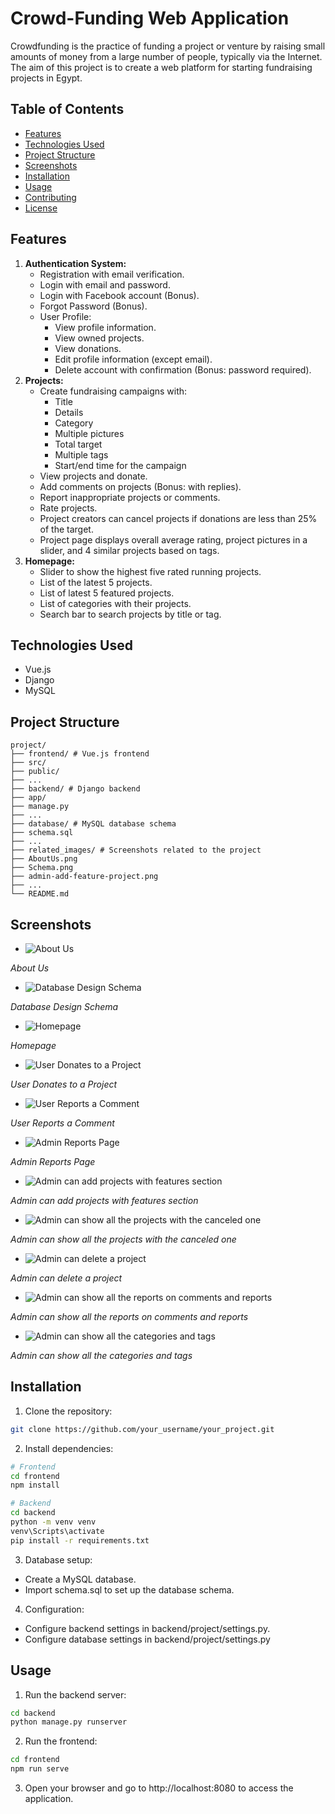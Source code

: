 # Crowd-Funding Web Application

Crowdfunding is the practice of funding a project or venture by raising small amounts of money from a large number of people, typically via the Internet. The aim of this project is to create a web platform for starting fundraising projects in Egypt.

## Table of Contents

- [Features](#features)
- [Technologies Used](#technologies-used)
- [Project Structure](#project-structure)
- [Screenshots](#screenshots)
- [Installation](#installation)
- [Usage](#usage)
- [Contributing](#contributing)
- [License](#license)

## Features

1. **Authentication System:**
   - Registration with email verification.
   - Login with email and password.
   - Login with Facebook account (Bonus).
   - Forgot Password (Bonus).
   - User Profile:
     - View profile information.
     - View owned projects.
     - View donations.
     - Edit profile information (except email).
     - Delete account with confirmation (Bonus: password required).
2. **Projects:**
   - Create fundraising campaigns with:
     - Title
     - Details
     - Category
     - Multiple pictures
     - Total target
     - Multiple tags
     - Start/end time for the campaign
   - View projects and donate.
   - Add comments on projects (Bonus: with replies).
   - Report inappropriate projects or comments.
   - Rate projects.
   - Project creators can cancel projects if donations are less than 25% of the target.
   - Project page displays overall average rating, project pictures in a slider, and 4 similar projects based on tags.
3. **Homepage:**
   - Slider to show the highest five rated running projects.
   - List of the latest 5 projects.
   - List of latest 5 featured projects.
   - List of categories with their projects.
   - Search bar to search projects by title or tag.

## Technologies Used

- Vue.js
- Django
- MySQL

## Project Structure
```
project/
├── frontend/ # Vue.js frontend
├── src/
├── public/
├── ...
├── backend/ # Django backend
├── app/
├── manage.py
├── ...
├── database/ # MySQL database schema
├── schema.sql
├── ...
├── related_images/ # Screenshots related to the project
├── AboutUs.png
├── Schema.png
├── admin-add-feature-project.png
├── ...
└── README.md

```

## Screenshots


- ![About Us](related_images/AboutUs.png)

 *About Us*


- ![Database Design Schema](related_images/Schema.png)

 *Database Design Schema*


- ![Homepage](related_images/home-page.png)

 *Homepage*


- ![User Donates to a Project](related_images/user-donate.png)

 *User Donates to a Project*


- ![User Reports a Comment](related_images/user-report-a-comment.png)

 *User Reports a Comment*


- ![Admin Reports Page](related_images/admin-reports-page.png)

 *Admin Reports Page*


- ![Admin can add projects with features section](related_images/admin-add-feature-project.png)

 *Admin can add projects with features section*


- ![Admin can show all the projects with the canceled one](related_images/admin-all-projects-with-canceled.png)

 *Admin can show all the projects with the canceled one*


- ![Admin can delete a project](related_images/admin-delete-project.png)

 *Admin can delete a project*


- ![Admin can show all the reports on comments and reports](related_images/admin-reports-page.png)

 *Admin can show all the reports on comments and reports*


- ![Admin can show all the categories and tags](related_images/all-categories-and-tags.png)

 *Admin can show all the categories and tags*

## Installation

1. Clone the repository:

```bash
git clone https://github.com/your_username/your_project.git
```
2. Install dependencies:
```bash
# Frontend
cd frontend
npm install

# Backend
cd backend
python -m venv venv
venv\Scripts\activate
pip install -r requirements.txt
```
3. Database setup:
- Create a MySQL database.
- Import schema.sql to set up the database schema.

4. Configuration:
- Configure backend settings in backend/project/settings.py.
- Configure database settings in backend/project/settings.py

## Usage
1. Run the backend server:
```bash
cd backend
python manage.py runserver
```
2. Run the frontend:
```bash
cd frontend
npm run serve
```
3. Open your browser and go to http://localhost:8080 to access the application.
